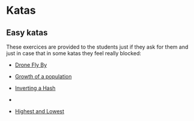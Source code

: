 # Katas



## Easy katas

These exercices are provided to the students just if they ask for them and just in case that in some katas they feel really blocked:

- [Drone Fly By](https://www.codewars.com/kata/drone-fly-by)

- [Growth of a population](https://www.codewars.com/kata/growth-of-a-population)

- [Inverting a Hash](https://www.codewars.com/kata/inverting-a-hash/javascript)

- []()

- [Highest and Lowest](https://www.codewars.com/kata/highest-and-lowest/javascript)